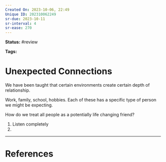```yaml
---
Created On: 2023-10-06, 22:49
Unique ID: 202310062249
sr-due: 2023-10-11
sr-interval: 4
sr-ease: 270
---
```

**Status:** #review 

**Tags:** 

# Unexpected Connections

We have been taught that certain environments create certain depth of relationship. 

Work, family, school, hobbies. Each of these has a specific type of person we might be expecting. 

How do we treat all people as a potentially life changing friend? 

1. Listen completely 
2. 


---
# References

